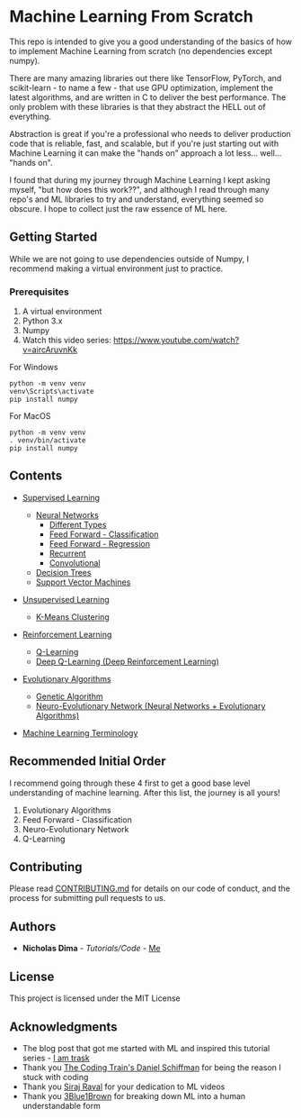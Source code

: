 # Machine Learning From Scratch

This repo is intended to give you a good understanding of the basics of how to implement Machine Learning
from scratch (no dependencies except numpy). 

There are many amazing libraries out there like TensorFlow, PyTorch, and scikit-learn - to name a few - that use GPU optimization, implement the latest algorithms, and are written in C to deliver the best performance. 
The only problem with these libraries is that they abstract the HELL out of everything. 

Abstraction is great if you're a professional who needs to deliver production code that is reliable, 
fast, and scalable, but if you're just starting out with Machine Learning it can make the "hands on" approach a lot less... well... "hands on".

I found that during my journey through Machine Learning I kept asking myself, "but how does this work??",
and although I read through many repo's and ML libraries to try and understand, everything seemed
so obscure. I hope to collect just the raw essence of ML here.

## Getting Started

While we are not going to use dependencies outside of Numpy, I recommend making a virtual environment
just to practice.

### Prerequisites

1) A virtual environment
2) Python 3.x
3) Numpy
4) Watch this video series: https://www.youtube.com/watch?v=aircAruvnKk

For Windows
```
python -m venv venv
venv\Scripts\activate
pip install numpy
```

For MacOS
```
python -m venv venv
. venv/bin/activate
pip install numpy
```

## Contents

* [Supervised Learning](https://github.com/ncd2dq/MachineLearningFromScratch/tree/master/sections/SupervisedLearning)
	* [Neural Networks](https://github.com/ncd2dq/MachineLearningFromScratch/tree/master/sections/SupervisedLearning/NeuralNetworks)
		* [Different Types](https://cdn-images-1.medium.com/max/1000/1*cuTSPlTq0a_327iTPJyD-Q.png)
		* [Feed Forward  - Classification](https://github.com/ncd2dq/MachineLearningFromScratch/tree/master/sections/SupervisedLearning/NeuralNetworks/FeedForward-Classification)
		* [Feed Forward - Regression](https://github.com/ncd2dq/MachineLearningFromScratch/tree/master/sections/SupervisedLearning/NeuralNetworks/FeedForward-Regression)
		* [Recurrent](https://github.com/ncd2dq/MachineLearningFromScratch/tree/master/sections/SupervisedLearning/NeuralNetworks/Recurrent)
		* [Convolutional](https://github.com/ncd2dq/MachineLearningFromScratch/tree/master/sections/SupervisedLearning/NeuralNetworks/Convolutional)	
	* [Decision Trees](https://github.com/ncd2dq/MachineLearningFromScratch/tree/master/sections/SupervisedLearning/DecisionTrees)
	* [Support Vector Machines](https://github.com/ncd2dq/MachineLearningFromScratch/tree/master/sections/SupervisedLearning/SupportVectorMachines)


* [Unsupervised Learning](https://github.com/ncd2dq/MachineLearningFromScratch/tree/master/sections/UnsupervisedLearning)
	* [K-Means Clustering](https://github.com/ncd2dq/MachineLearningFromScratch/tree/master/sections/UnsupervisedLearning/KMeansClustering)


* [Reinforcement Learning](https://github.com/ncd2dq/MachineLearningFromScratch/tree/master/sections/ReinforcementLearning)
	* [Q-Learning](https://github.com/ncd2dq/MachineLearningFromScratch/tree/master/sections/ReinforcementLearning/QLearning)
	* [Deep Q-Learning (Deep Reinforcement Learning)](https://github.com/ncd2dq/MachineLearningFromScratch/tree/master/sections/ReinforcementLearning/DeepQLearning)


* [Evolutionary Algorithms](https://github.com/ncd2dq/MachineLearningFromScratch/tree/master/sections/EvolutionaryAlgorithms)
	* [Genetic Algorithm](https://github.com/ncd2dq/MachineLearningFromScratch/tree/master/sections/EvolutionaryAlgorithms/GeneticAlgorithm)
	* [Neuro-Evolutionary Network (Neural Networks + Evolutionary Algorithms)](https://github.com/ncd2dq/MachineLearningFromScratch/tree/master/sections/EvolutionaryAlgorithms/NeuroEvolutionaryNetwork)

* [Machine Learning Terminology](https://github.com/ncd2dq/MachineLearningFromScratch/tree/master/sections/MachineLearningTerminology)

## Recommended Initial Order

I recommend going through these 4 first to get a good base level understanding of machine learning. After this list, the journey is all yours!

1. Evolutionary Algorithms
2. Feed Forward - Classification
3. Neuro-Evolutionary Network
4. Q-Learning

## Contributing

Please read [CONTRIBUTING.md](https://gist.github.com/PurpleBooth/b24679402957c63ec426) for details on our code of conduct, and the process for submitting pull requests to us.

## Authors

* **Nicholas Dima** - *Tutorials/Code* - [Me](www.nickdima.com)

## License

This project is licensed under the MIT License

## Acknowledgments

* The blog post that got me started with ML and inspired this tutorial series - [I am trask](https://iamtrask.github.io/2015/07/12/basic-python-network/)
* Thank you [The Coding Train's Daniel Schiffman](https://www.youtube.com/channel/UCvjgXvBlbQiydffZU7m1_aw) for being the reason I stuck with coding
* Thank you [Siraj Raval](https://www.youtube.com/channel/UCWN3xxRkmTPmbKwht9FuE5A) for your dedication to ML videos
* Thank you [3Blue1Brown](https://www.youtube.com/channel/UCYO_jab_esuFRV4b17AJtAw) for breaking down ML into a human understandable form
